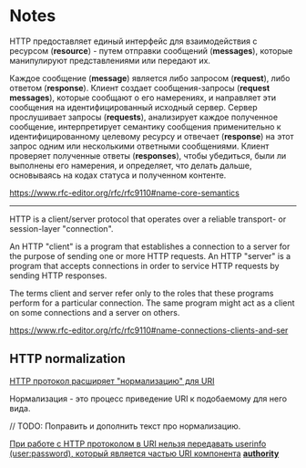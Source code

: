 # Notes

HTTP предоставляет единый интерфейс для взаимодействия с ресурсом (**resource**) - путем отправки сообщений (**messages**), которые манипулируют представлениями или передают их.

Каждое сообщение (**message**) является либо запросом (**request**), либо ответом (**response**). Клиент создает сообщения-запросы (**request messages**), которые сообщают о его намерениях, и направляет эти сообщения на идентифицированный исходный сервер. Сервер прослушивает запросы (**requests**), анализирует каждое полученное сообщение, интерпретирует семантику сообщения применительно к идентифицированному целевому ресурсу и отвечает (**response**) на этот запрос одним или несколькими ответными сообщениями. Клиент проверяет полученные ответы (**responses**), чтобы убедиться, были ли выполнены его намерения, и определяет, что делать дальше, основываясь на кодах статуса и полученном контенте.

https://www.rfc-editor.org/rfc/rfc9110#name-core-semantics

___

HTTP is a client/server protocol that operates over a reliable transport- or session-layer "connection".

An HTTP "client" is a program that establishes a connection to a server for the purpose of sending one or more HTTP requests. An HTTP "server" is a program that accepts connections in order to service HTTP requests by sending HTTP responses.

The terms client and server refer only to the roles that these programs perform for a particular connection. The same program might act as a client on some connections and a server on others.

https://www.rfc-editor.org/rfc/rfc9110#name-connections-clients-and-ser



## HTTP normalization

[HTTP протокол расширяет "нормализацию" для URI](https://www.rfc-editor.org/rfc/rfc9110#name-https-normalization-and-com)

Нормализация - это процесс приведение URI к подобаемому для него вида.

// TODO: Поправить и дополнить текст про нормализацию.

[При работе с HTTP протоколом в URI нельзя передавать userinfo (user:password), который является частью URI компонента](https://www.rfc-editor.org/rfc/rfc9110#section-4.2.4) [**authority**](https://www.rfc-editor.org/rfc/rfc3986#section-3.2)
